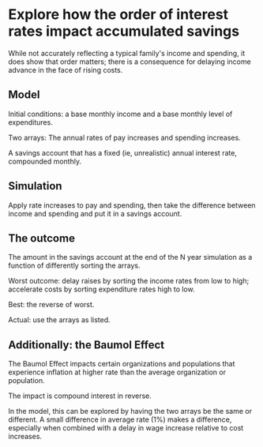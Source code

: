 # Explore how the order of interest rates impact accumulated savings

While not accurately reflecting a typical family's income and spending,
it does show that order matters; there is a consequence
for delaying income advance in the face of rising costs.

## Model

Initial conditions: a base monthly income and a base monthly level of expenditures.

Two arrays: The annual rates of pay increases and spending increases.

A savings account that has a fixed (ie, unrealistic) annual interest rate, compounded monthly.

## Simulation
Apply rate increases to pay and spending, then take the difference between income and spending and put it in a savings account.

## The outcome

The amount in the savings account at the end of the N year simulation as a function of differently sorting the arrays.

Worst outcome: delay raises by sorting the income rates from low to high; accelerate costs by sorting expenditure rates high to low.

Best: the reverse of worst.

Actual: use the arrays as listed.

## Additionally: the Baumol Effect

The Baumol Effect impacts certain organizations and populations that experience inflation at higher rate than the average organization or
population.

The impact is compound interest in reverse.

In the model, this can be explored by having the two arrays be the same or different.
A small difference in average rate (1%) makes a difference, especially when combined with a delay in wage increase relative to cost increases.
